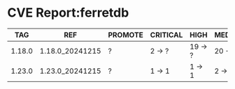 # CVE Report:ferretdb
|  TAG   |       REF       | PROMOTE | CRITICAL |  HIGH   | MEDIUM  |  LOW   | UNKNOWN |
|--------|-----------------|---------|----------|---------|---------|--------|---------|
| 1.18.0 | 1.18.0_20241215 | ?       | 2 -> ?   | 19 -> ? | 20 -> ? | 0 -> ? | 0 -> ?  |
| 1.23.0 | 1.23.0_20241215 | ?       | 1 -> 1   | 1 -> 1  | 2 -> 2  | 0 -> 0 | 0 -> 0  |
